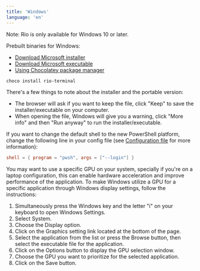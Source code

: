 ```yaml
---
title: 'Windows'
language: 'en'
---
```


Note: Rio is only available for Windows 10 or later.

Prebuilt binaries for Windows:

- [Download Microsoft installer](https://github.com/raphamorim/rio/releases/download/v0.1.15/Rio-installer.msi)
- [Download Microsoft executable](https://github.com/raphamorim/rio/releases/download/v0.1.15/Rio-portable.exe)
- [Using Chocolatey package manager](https://community.chocolatey.org/packages/rio-terminal)

```sh
choco install rio-terminal
```

There's a few things to note about the installer and the portable version:

- The browser will ask if you want to keep the file, click "Keep" to save the installer/executable on your computer.
- When opening the file, Windows will give you a warning, click "More info" and then "Run anyway" to run the installer/executable.

If you want to change the default shell to the new PowerShell platform, change the following line in your config file (see [Configuration file](/docs/config) for more information):

```toml
shell = { program = "pwsh", args = ["--login"] }
```

You may want to use a specific GPU on your system, specially if you're on a laptop configuration, this can enable hardware acceleration and improve performance of the application.
To make Windows utilize a GPU for a specific application through Windows display settings, follow the instructions:

1. Simultaneously press the Windows key and the letter "i" on your keyboard to open Windows Settings.
2. Select System.
3. Choose the Display option.
4. Click on the Graphics setting link located at the bottom of the page.
5. Select the application from the list or press the Browse button, then select the executable file for the application.
6. Click on the Options button to display the GPU selection window.
7. Choose the GPU you want to prioritize for the selected application.
8. Click on the Save button.
